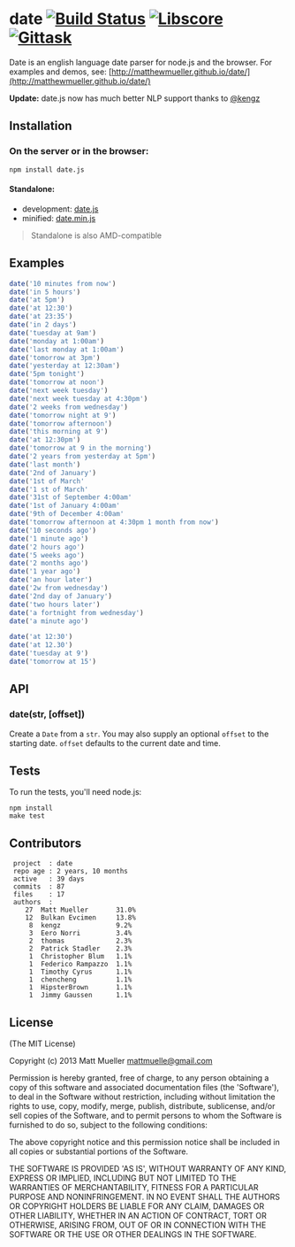 # date [![Build Status](https://travis-ci.org/matthewmueller/date.svg?branch=master)](https://travis-ci.org/matthewmueller/date) [![Libscore](http://img.shields.io/badge/libscore-35-brightgreen.svg?style=flat-square)](http://libscore.com/#date) [![Gittask](https://gittask.com/matthewmueller/date.svg)](https://gittask.com/matthewmueller/date)

Date is an english language date parser for node.js and the browser. For examples and demos, see: [http://matthewmueller.github.io/date/](http://matthewmueller.github.io/date/)

**Update:** date.js now has much better NLP support thanks to [@kengz](https://github.com/kengz)

## Installation

### On the server or in the browser:

    npm install date.js

#### Standalone:

* development: [date.js](https://raw.github.com/MatthewMueller/date/master/dist/date.js)
* minified: [date.min.js](https://raw.github.com/MatthewMueller/date/master/dist/date.min.js)

> Standalone is also AMD-compatible

## Examples

```js
date('10 minutes from now')
date('in 5 hours')
date('at 5pm')
date('at 12:30')
date('at 23:35')
date('in 2 days')
date('tuesday at 9am')
date('monday at 1:00am')
date('last monday at 1:00am')
date('tomorrow at 3pm')
date('yesterday at 12:30am')
date('5pm tonight')
date('tomorrow at noon')
date('next week tuesday')
date('next week tuesday at 4:30pm')
date('2 weeks from wednesday')
date('tomorrow night at 9')
date('tomorrow afternoon')
date('this morning at 9')
date('at 12:30pm')
date('tomorrow at 9 in the morning')
date('2 years from yesterday at 5pm')
date('last month')
date('2nd of January')
date('1st of March'
date('1 st of March'
date('31st of September 4:00am'
date('1st of January 4:00am'
date('9th of December 4:00am'
date('tomorrow afternoon at 4:30pm 1 month from now')
date('10 seconds ago')
date('1 minute ago')
date('2 hours ago')
date('5 weeks ago')
date('2 months ago')
date('1 year ago')
date('an hour later')
date('2w from wednesday')
date('2nd day of January')
date('two hours later')
date('a fortnight from wednesday')
date('a minute ago')

date('at 12:30')
date('at 12.30')
date('tuesday at 9')
date('tomorrow at 15')
```

## API

### date(str, [offset])

Create a `Date` from a `str`. You may also supply an optional `offset` to the starting date. `offset` defaults to the current date and time.

## Tests

To run the tests, you'll need node.js:

    npm install
    make test

## Contributors

```
 project  : date
 repo age : 2 years, 10 months
 active   : 39 days
 commits  : 87
 files    : 17
 authors  :
    27  Matt Mueller       31.0%
    12  Bulkan Evcimen     13.8%
     8  kengz              9.2%
     3  Eero Norri         3.4%
     2  thomas             2.3%
     2  Patrick Stadler    2.3%
     1  Christopher Blum   1.1%
     1  Federico Rampazzo  1.1%
     1  Timothy Cyrus      1.1%
     1  chencheng          1.1%
     1  HipsterBrown       1.1%
     1  Jimmy Gaussen      1.1%
```

## License

(The MIT License)

Copyright (c) 2013 Matt Mueller <mattmuelle@gmail.com>

Permission is hereby granted, free of charge, to any person obtaining a copy of this software and associated documentation files (the 'Software'), to deal in the Software without restriction, including without limitation the rights to use, copy, modify, merge, publish, distribute, sublicense, and/or sell copies of the Software, and to permit persons to whom the Software is furnished to do so, subject to the following conditions:

The above copyright notice and this permission notice shall be included in all copies or substantial portions of the Software.

THE SOFTWARE IS PROVIDED 'AS IS', WITHOUT WARRANTY OF ANY KIND, EXPRESS OR IMPLIED, INCLUDING BUT NOT LIMITED TO THE WARRANTIES OF MERCHANTABILITY, FITNESS FOR A PARTICULAR PURPOSE AND NONINFRINGEMENT. IN NO EVENT SHALL THE AUTHORS OR COPYRIGHT HOLDERS BE LIABLE FOR ANY CLAIM, DAMAGES OR OTHER LIABILITY, WHETHER IN AN ACTION OF CONTRACT, TORT OR OTHERWISE, ARISING FROM, OUT OF OR IN CONNECTION WITH THE SOFTWARE OR THE USE OR OTHER DEALINGS IN THE SOFTWARE.
